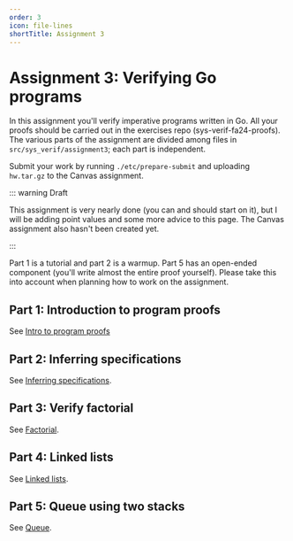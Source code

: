 ```yaml
---
order: 3
icon: file-lines
shortTitle: Assignment 3
---
```


# Assignment 3: Verifying Go programs

In this assignment you'll verify imperative programs written in Go. All your proofs should be carried out in the exercises repo (sys-verif-fa24-proofs). The various parts of the assignment are divided among files in `src/sys_verif/assignment3`; each part is independent.

Submit your work by running `./etc/prepare-submit` and uploading `hw.tar.gz` to the Canvas assignment.

::: warning Draft

This assignment is very nearly done (you can and should start on it), but I will be adding point values and some more advice to this page. The Canvas assignment also hasn't been created yet.

:::

Part 1 is a tutorial and part 2 is a warmup. Part 5 has an open-ended component (you'll write almost the entire proof yourself). Please take this into account when planning how to work on the assignment.

## Part 1: Introduction to program proofs

See [Intro to program proofs](./intro.md)

## Part 2: Inferring specifications

See [Inferring specifications](./infer_specs.md).

## Part 3: Verify factorial

See [Factorial](./factorial_proof.md).

## Part 4: Linked lists

See [Linked lists](./linked_list_proof.md).

## Part 5: Queue using two stacks

See [Queue](./queue_proof.md).
